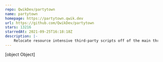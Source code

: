 ```yaml
---
repo: QwikDev/partytown
name: partytown
homepage: https://partytown.qwik.dev
url: https://github.com/QwikDev/partytown
stars: 13216
starredAt: 2021-09-25T16:18:18Z
description: |-
    Relocate resource intensive third-party scripts off of the main thread and into a web worker. 🎉
---
```


[object Object]
